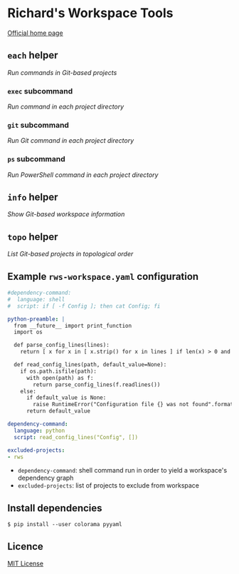 # Richard's Workspace Tools

[Official home page][home]

## `each` helper

_Run commands in Git-based projects_

### `exec` subcommand

_Run command in each project directory_

### `git` subcommand

_Run Git command in each project directory_

### `ps` subcommand

_Run PowerShell command in each project directory_

## `info` helper

_Show Git-based workspace information_

## `topo` helper

_List Git-based projects in topological order_

## Example `rws-workspace.yaml` configuration

```yaml
#dependency-command:
#  language: shell
#  script: if [ -f Config ]; then cat Config; fi

python-preamble: |
  from __future__ import print_function
  import os

  def parse_config_lines(lines):
    return [ x for x in [ x.strip() for x in lines ] if len(x) > 0 and not x.startswith("#") ]

  def read_config_lines(path, default_value=None):
    if os.path.isfile(path):
      with open(path) as f:
        return parse_config_lines(f.readlines())
    else:
      if default_value is None:
        raise RuntimeError("Configuration file {} was not found".format(path))
      return default_value

dependency-command:
  language: python
  script: read_config_lines("Config", [])

excluded-projects:
- rws
```

* `dependency-command`: shell command run in order to yield a workspace's dependency graph
* `excluded-projects`: list of projects to exclude from workspace

## Install dependencies

```
$ pip install --user colorama pyyaml
```

## Licence

[MIT License][licence]

[home]: https://github.com/rcook/rws
[licence]: LICENSE
